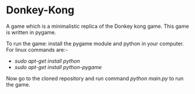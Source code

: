 # Donkey-Kong
A game which is a minimalistic replica of the Donkey kong game. This game is written in pygame.

To run the game: 
install the pygame module and python in your computer. For linux commands are:-
* *sudo apt-get install python*
* *sudo apt-get install python-pygame*

Now go to the cloned repository and run command *python main.py* to run the game.
